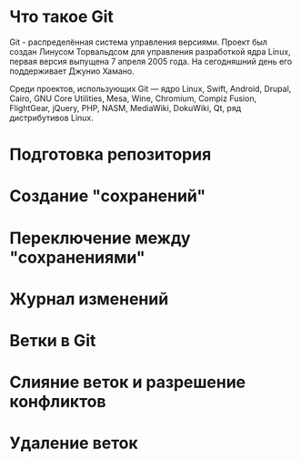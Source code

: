# Что такое Git
Git - распределённая система управления версиями. Проект был создан Линусом Торвальдсом для управления разработкой ядра Linux, первая версия выпущена 7 апреля 2005 года. На сегодняшний день его поддерживает Джунио Хамано.

Среди проектов, использующих Git — ядро Linux, Swift, Android, Drupal, Cairo, GNU Core Utilities, Mesa, Wine, Chromium, Compiz Fusion, FlightGear, jQuery, PHP, NASM, MediaWiki, DokuWiki, Qt, ряд дистрибутивов Linux.

# Подготовка репозитория

# Создание "сохранений"

# Переключение между "сохранениями"

# Журнал изменений

# Ветки в Git

# Слияние веток и разрешение конфликтов

# Удаление веток